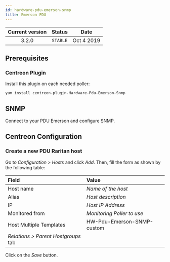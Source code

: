 ```yaml
---
id: hardware-pdu-emerson-snmp
title: Emerson PDU
---
```


| Current version | Status | Date |
| :-: | :-: | :-: |
| 3.2.0 | `STABLE` | Oct  4 2019 |

## Prerequisites

### Centreon Plugin

Install this plugin on each needed poller:

``` shell
yum install centreon-plugin-Hardware-Pdu-Emerson-Snmp
```

## SNMP

Connect to your PDU Emerson and configure SNMP.

## Centreon Configuration

### Create a new PDU Raritan host

Go to *Configuration \> Hosts* and click *Add*. Then, fill the form as shown by the following table:

| Field                                | Value                      |
| :----------------------------------- | :------------------------- |
| Host name                            | *Name of the host*         |
| Alias                                | *Host description*         |
| IP                                   | *Host IP Address*          |
| Monitored from                       | *Monitoring Poller to use* |
| Host Multiple Templates              | HW-Pdu-Emerson-SNMP-custom |
| *Relations \> Parent Hostgroups* tab |                            |

Click on the *Save* button.


